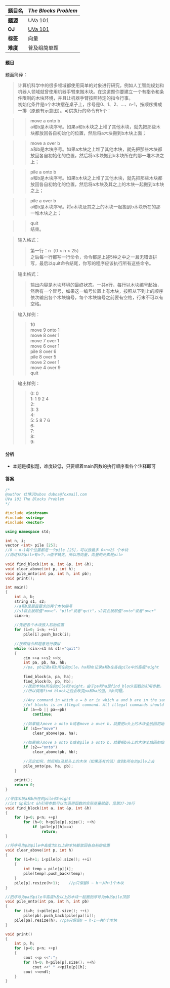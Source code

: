 |题目名|*The Blocks Problem*|  
|---|---|  
|**题源**|UVa 101|  
|**OJ**|[UVa 101](https://uva.onlinejudge.org/index.php?option=com_onlinejudge&Itemid=8&category=3&page=show_problem&problem=37)|  
|**标签**|向量|  
|**难度**|普及组简单题|  

#### 题目  
题面简译：  
> 计算机科学中的很多领域都使用简单的对象进行研究，例如人工智能规划和机器人领域就曾使用机器手臂来搬木块。在这道题你要建立一个有指令和条件限制的木块环境，并且让机器手臂按照特定的指令行事。  
> 初始化条件是n个木块摆在桌子上，序号是0、1、2、...、n-1，按顺序排成一排（原题有示意图）。可供执行的命令有5个：

>> move a onto b  
>> a和b是木块序号。如果a和b木块之上堆了其他木块，就先把那些木块都放回各自初始化的位置，然后将a木块搬到b木块上面；  

>> move a over b  
>> a和b是木块序号。如果a木块之上堆了其他木块，就先把那些木块都放回各自初始化的位置，然后将a木块搬到b木块所在的那一堆木块之上；

>> pile a onto b  
>> a和b是木块序号。如果b木块之上堆了其他木块，就先把那些木块都放回各自初始化的位置，然后将a木块及其之上的木块一起搬到b木块之上；  

>> pile a over b  
>> a和b是木块序号。将a木块及其之上的木块一起搬到b木块所在的那一堆木块之上；  

>> quit  
>> 结束。  

> 输入格式：  
>> 第一行：n（0 < n < 25）  
>> 之后每一行都写一行命令，命令都是上述5种之中之一且无错误拼写，最后以quit命令结尾，你写的程序应该执行所有这些命令。  

> 输出格式：  
>> 输出内容是木块环境的最终状态。一共n行，每行以木块编号起始，然后有一个冒号，如果这一编号位置上有木块，按照从下到上的顺序依次输出各个木块编号，每个木块编号之前要有空格，行末不可以有空格。  

> 输入样例：  
>> 10  
>> move 9 onto 1  
>> move 8 over 1  
>> move 7 over 1  
>> move 6 over 1  
>> pile 8 over 6  
>> pile 8 over 5  
>> move 2 over 1  
>> move 4 over 9  
>> quit  

> 输出样例：
>> 0: 0  
>> 1: 1 9 2 4  
>> 2:  
>> 3: 3  
>> 4:  
>> 5: 5 8 7 6  
>> 6:  
>> 7:  
>> 8:  
>> 9:  

#### 分析  
* 本题是模拟题，难度较低，只要顺着main函数的执行顺序看各个注释即可  

#### 答案  
```cpp
/* 	
@author 杜博识Dubos dubos@foxmail.com
UVa 101 The Blocks Problem 
*/

#include <iostream>
#include <string>
#include <vector>

using namespace std;

int n, i;
vector <int> pile [25];
//0 ~ n-1每个位置都是一个pile [25]，可以放最多 0<n<25 个木块
//而这样的pile有n个，n值不确定，所以用向量，向量的元素是pile 
																				//？？？为什么不用二维向量呢
void find_block(int a, int &p, int &h);
void clear_above(int p, int h);
void pile_onto(int pa, int h, int pb);
void print(); 

int main()
{		
	int a, b;
	string s1, s2;
	//a和b是题目要求的两个木块编号
	//s1将会被赋值"move"、"pile"或者"quit"，s2将会被赋值"onto"或者"over"
	cin>>n;
	
	//先把各个木块放入初始位置
	for (i=0; i<n; ++i)
		pile[i].push_back(i);
	
	//按照指令和题意进行模拟 
	while (cin>>s1 && s1!="quit")
	{
		cin >>a >>s2 >>b;
		int pa, pb, ha, hb;
		//pa, pb记录a和b所在的pile，ha和hb记录a和b在各自pile中的高度height 
		 
		find_block(a, pa, ha);
		find_block(b, pb, hb);
		//找到木块a所在的pile和height，由于pa和ha是find_block函数的引用参数，
		//所以调用find_block之后会改变pa和ha的值。对b同理。 
		
		//Any command in which a = b or in which a and b are in the same stack 
		//of blocks is an illegal command. All illegal commands should be ignored.
		if (a==b || pa==pb)
			continue;
		
		//如果输入move a onto b或者move a over b，就要把a头上的木块全放回初始位 
		if (s1=="move")
			clear_above(pa, ha);
			
		//如果输入move a onto b或者pile a onto b，就要把b头上的木块全放回初始位 
		if (s2=="onto")
			clear_above(pb, hb);
			
		//无论如何，然后把a及其头上的木块（如果还有的话）放到b所在的pile上去 
		pile_onto(pa, ha, pb);
	}
	
	print();
	return 0;
}

//寻找木块a和b所在的pile和height 
//int &p和int &h引用参数可以为调用函数的实际变量赋值，见第37-38行 
void find_block(int a, int &p, int &h) 
{
	for (p=0; p<n; ++p)
		for (h=0; h<pile[p].size(); ++h)
			if (pile[p][h]==a)
				return; 
}

//将序号为p的pile中高度为h以上的木块都放回各自初始位置 
void clear_above(int p, int h)
{
	for (i=h+1; i<pile[p].size(); ++i)
	{
		int temp = pile[p][i];
		pile[temp].push_back(temp);
	}
	pile[p].resize(h+1);	//p只保留0 ~ h一共h+1个木块 
}

//把序号为pa的pile中高度h及以上的木块一起搬到序号为pb的pile顶部 
void pile_onto(int pa, int h, int pb)
{
	for (i=h; i<pile[pa].size(); ++i)
		pile[pb].push_back(pile[pa][i]);
	pile[pa].resize(h);	//pa只保留0 ~ h-1一共h个木块 
}

void print()
{
	int p, h;
	for (p=0; p<n; ++p)
	{
		cout <<p <<":";
		for (h=0; h<pile[p].size(); ++h)
			cout <<" " <<pile[p][h];
		cout <<endl;
	}
}
```
